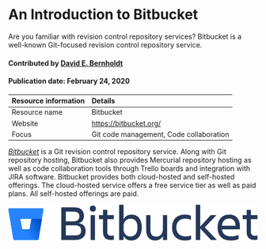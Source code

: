 # An Introduction to Bitbucket

<!--- deck text start --->
Are you familiar with revision control repository services? Bitbucket is a well-known Git-focused revision control repository service.
<!--- deck text end --->

#### Contributed by [David E. Bernholdt](http://github.com/bernhold "David Bernholdt")

#### Publication date: February 24, 2020


Resource information | Details 
:--- | :--- 
Resource name  | Bitbucket
Website  | https://bitbucket.org/
Focus | Git code management, Code collaboration

*[Bitbucket](https://bitbucket.org/)* is a Git revision control repository service. Along with Git repository hosting, Bitbucket also provides Mercurial repository hosting as well as code collaboration tools through Trello boards and integration with JIRA software. Bitbucket provides both cloud-hosted and self-hosted offerings.  The cloud-hosted service offers a free service tier as well as paid plans.  All self-hosted offerings are paid.

<img src='../images/Logo-class-Bitbucket2x-blue.png' class='logo' />

<!--- Too large
![alt text](https://www.atlassian.com/dam/jcr:e2a6f06f-b3d5-4002-aed3-73539c56a2eb/bitbucket_rgb_slate.png "Bitbucket logl")
--->

<!---
Publish: yes
Categories: development
Topics: revision control
Tags: tool
Level: 2
Prerequisites: defaults
Aggregate: none
--->
